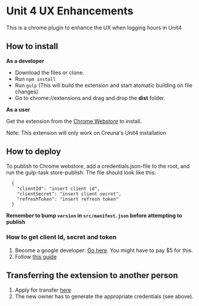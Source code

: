 # Unit 4 UX Enhancements

This is a chrome plugin to enhance the UX when logging hours in Unit4

## How to install

**As a developer**

* Download the files or clone.
* Run `npm install`
* Run `gulp` (This will build the extension and start atomatic building on file changes)
* Go to chrome://extensions and drag and drop the **dist** folder.

**As a user**

Get the extension from the [Chrome Webstore](https://chrome.google.com/webstore/detail/unit4-ux-enhancements/phmpdjdaaenhgojfhacckdjpomnopkoh) to install.

Note: This extension will only work on Creuna's Unit4 installation

## How to deploy

To publish to Chrome webstore, add a credentials.json-file to the root, and run the gulp-task store-publish.
The file should look like this:

```
  {
    "clientId": "insert client id",  
    "clientSecret": "insert client secret",
    "refreshToken": "insert refresh token"
  }
```

**Remember to bump `version` in `src/manifest.json` before attempting to publish**

### How to get client Id, secret and token

1.  Become a google developer: [Go here](https://chrome.google.com/webstore/developer/dashboard). You might have to pay $5 for this.
1.  Follow [this guide](https://developer.chrome.com/webstore/using_webstore_api)

## Transferring the extension to another person

1.  Apply for transfer [here](https://support.google.com/chrome_webstore/contact/dev_account_transfer)
1.  The new owner has to generate the appropriate credentials (see above).
